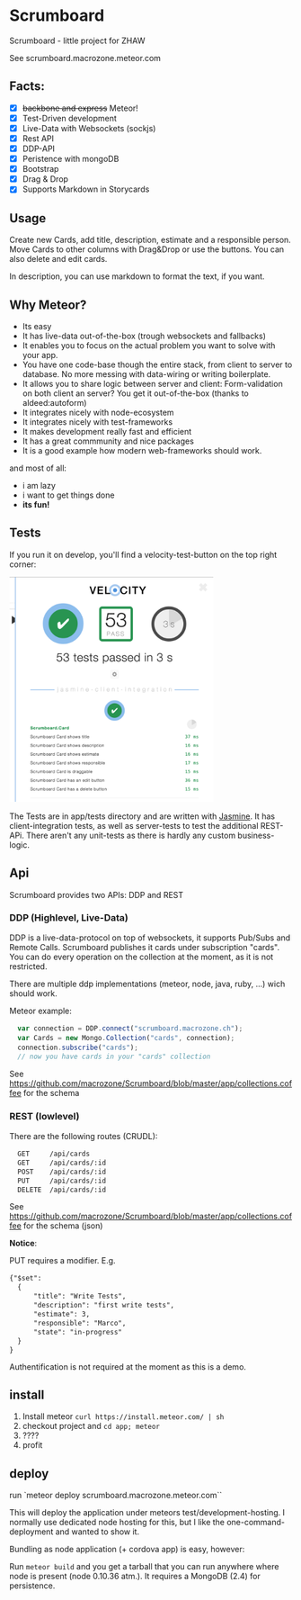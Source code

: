 # Scrumboard
Scrumboard - little project for ZHAW

See scrumboard.macrozone.meteor.com

## Facts:

- [x] ~~backbone and express~~ Meteor!
- [x] Test-Driven development
- [x] Live-Data with Websockets (sockjs)
- [x] Rest API
- [x] DDP-API
- [x] Peristence with mongoDB
- [x] Bootstrap
- [x] Drag & Drop
- [x] Supports Markdown in Storycards

## Usage

Create new Cards, add title, description, estimate and a responsible person. Move Cards to other columns with Drag&Drop or use the buttons. You can also delete and edit cards.

In description, you can use markdown to format the text, if you want.

## Why Meteor?

- Its easy
- It has live-data out-of-the-box (trough websockets and fallbacks)
- It enables you to focus on the actual problem you want to solve with your app. 
- You have one code-base though the entire stack, from client to server to database. No more messing with data-wiring or writing boilerplate. 
- It allows you to share logic between server and client: Form-validation on both client an server? You get it out-of-the-box (thanks to aldeed:autoform)
- It integrates nicely with node-ecosystem
- It integrates nicely with test-frameworks
- It makes development really fast and efficient
- It has a great commmunity and nice packages
- It is a good example how modern web-frameworks should work.

and most of all: 

- i am lazy 
- i want to get things done
- **its fun!**

## Tests

If you run it on develop, you'll find a velocity-test-button on the top right corner:

<img src="velcity-test-sample.png" height="400px" />

The Tests are in app/tests directory and are written with [Jasmine](http://jasmine.github.io/). It has client-integration tests, as well as server-tests to test the additional REST-APi. There aren't any unit-tests as there is hardly any custom business-logic.

## Api

Scrumboard provides two APIs: DDP and REST

### DDP (Highlevel, Live-Data)

DDP is a live-data-protocol on top of websockets, it supports Pub/Subs and Remote Calls. Scrumboard publishes it cards under subscription "cards". You can do every operation on the collection at the moment, as it is not restricted.

There are multiple ddp implementations (meteor, node, java, ruby, ...) wich should work.

Meteor example:
```javascript
  var connection = DDP.connect("scrumboard.macrozone.ch");
  var Cards = new Mongo.Collection("cards", connection);
  connection.subscribe("cards");
  // now you have cards in your "cards" collection
```
See https://github.com/macrozone/Scrumboard/blob/master/app/collections.coffee for the schema

### REST (lowlevel)

There are the following routes (CRUDL):
```
  GET     /api/cards
  GET     /api/cards/:id
  POST    /api/cards/:id
  PUT     /api/cards/:id
  DELETE  /api/cards/:id
```
See https://github.com/macrozone/Scrumboard/blob/master/app/collections.coffee for the schema (json)

**Notice**:

PUT requires a modifier. E.g. 

```
{"$set":
  {
      "title": "Write Tests",
      "description": "first write tests",
      "estimate": 3,
      "responsible": "Marco",
      "state": "in-progress"
  }
}
```
Authentification is not required at the moment as this is a demo.

## install

1. Install meteor `curl https://install.meteor.com/ | sh`
2. checkout project and `cd app; meteor`
3. ????
4. profit


## deploy

run `meteor deploy scrumboard.macrozone.meteor.com``

This will deploy the application under meteors test/development-hosting. I normally use dedicated node hosting for this, but I like the one-command-deployment and wanted to show it.

Bundling as node application (+ cordova app) is easy, however:

Run `meteor build` and you get a tarball that you can run anywhere where node is present (node 0.10.36 atm.). It requires a MongoDB (2.4) for persistence.


